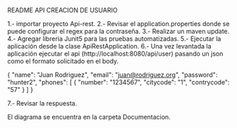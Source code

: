 README
API CREACION DE USUARIO

1.- importar proyecto Api-rest.
2.- Revisar el application.properties donde se puede configurar el regex para la contraseña.
3.- Realizar un maven update.
4.- Agregar libreria Junit5 para las pruebas automatizadas.
5.- Ejecutar la aplicación desde la clase ApiRestApplication.
6.- Una vez levantada la aplicación ejecutar el api (http://localhost:8080/api/user) pasando un json como el formato solicitado en el body.

{
"name": "Juan Rodriguez",
"email": "juan@rodriguez.org",
"password": "hunter2",
  "phones": [
    {
    "number": "1234567",
    "citycode": "1",
    "contrycode": "57"
    }
  ]
}

7.- Revisar la respuesta.

El diagrama se encuentra en la carpeta Documentacion.
